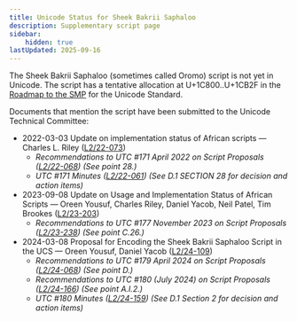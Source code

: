 ```yaml
---
title: Unicode Status for Sheek Bakrii Saphaloo
description: Supplementary script page
sidebar:
    hidden: true
lastUpdated: 2025-09-16
---
```


The Sheek Bakrii Saphaloo (sometimes called Oromo) script is not yet in Unicode. The script has a tentative allocation at U+1C800..U+1CB2F in the [Roadmap to the SMP](http://www.unicode.org/roadmaps/smp/) for the Unicode Standard. 

Documents that mention the script have been submitted to the Unicode Technical Committee:
- 2022-03-03 Update on implementation status of African scripts — Charles L. Riley ([L2/22-073](http://www.unicode.org/cgi-bin/GetMatchingDocs.pl?L2/22-073))
  - _Recommendations to UTC #171 April 2022 on Script Proposals ([L2/22-068](http://www.unicode.org/cgi-bin/GetMatchingDocs.pl?L2/22-068)) (See point 28.)_
  - _UTC #171 Minutes ([L2/22-061](https://www.unicode.org/L2/L2022/22061.htm)) (See D.1 SECTION 28 for decision and action items)_
- 2023-09-08 Update on Usage and Implementation Status of African Scripts — Oreen Yousuf, Charles Riley, Daniel Yacob, Neil Patel, Tim Brookes ([L2/23-203](http://www.unicode.org/cgi-bin/GetMatchingDocs.pl?L2/23-203))
  - _Recommendations to UTC #177 November 2023 on Script Proposals ([L2/23-238](http://www.unicode.org/cgi-bin/GetMatchingDocs.pl?L2/23-238)) (See point C.26.)_
- 2024-03-08 Proposal for Encoding the Sheek Bakrii Saphaloo Script in the UCS — Oreen Yousuf, Daniel Yacob ([L2/24-109](http://www.unicode.org/cgi-bin/GetMatchingDocs.pl?L2/24-109))
  - _Recommendations to UTC #179 April 2024 on Script Proposals ([L2/24-068](http://www.unicode.org/cgi-bin/GetMatchingDocs.pl?L2/24-068)) (See point D.)_
  - _Recommendations to UTC #180 (July 2024) on Script Proposals ([L2/24-166](https://www.unicode.org/cgi-bin/GetMatchingDocs.pl?L2/24-166)) (See point A.I.2.)_
  - _UTC #180 Minutes ([L2/24-159](https://www.unicode.org/L2/L2024/24159.htm)) (See D.1 Section 2 for decision and action items)_
